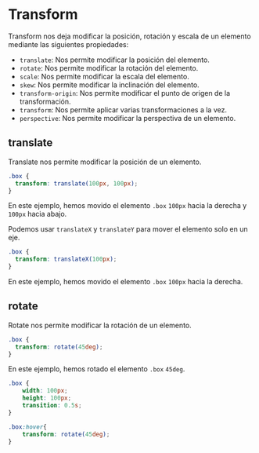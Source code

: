 # Transform

Transform nos deja modificar la posición, rotación y escala de un elemento mediante las siguientes propiedades:

- `translate`: Nos permite modificar la posición del elemento.
- `rotate`: Nos permite modificar la rotación del elemento.
- `scale`: Nos permite modificar la escala del elemento.
- `skew`: Nos permite modificar la inclinación del elemento.
- `transform-origin`: Nos permite modificar el punto de origen de la transformación.
- `transform`: Nos permite aplicar varias transformaciones a la vez.
- `perspective`: Nos permite modificar la perspectiva de un elemento.

## translate

Translate nos permite modificar la posición de un elemento.

```css
.box {
  transform: translate(100px, 100px);
}
```

En este ejemplo, hemos movido el elemento `.box` `100px` hacia la derecha y `100px` hacia abajo.

Podemos usar `translateX` y `translateY` para mover el elemento solo en un eje.

```css
.box {
  transform: translateX(100px);
}
```

En este ejemplo, hemos movido el elemento `.box` `100px` hacia la derecha.

## rotate

Rotate nos permite modificar la rotación de un elemento.

```css
.box {
  transform: rotate(45deg);
}
```

En este ejemplo, hemos rotado el elemento `.box` `45deg`.

```css 
.box {
    width: 100px;
    height: 100px;
    transition: 0.5s;
}

.box:hover{
    transform: rotate(45deg);
}

```